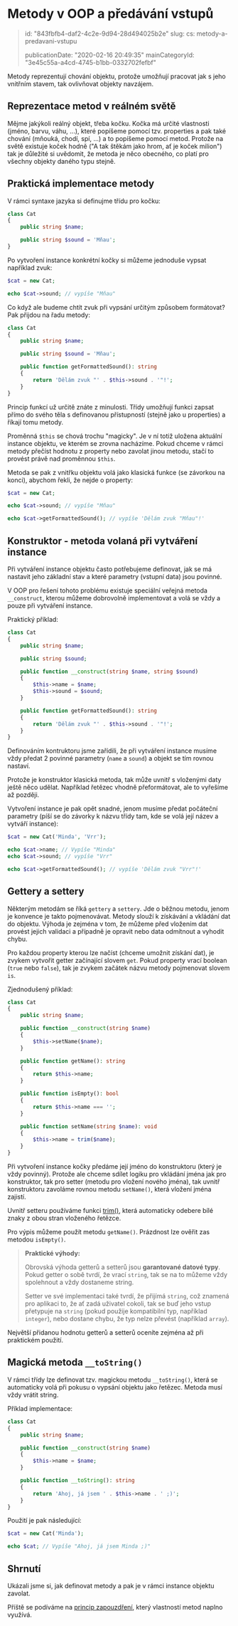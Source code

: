 Metody v OOP a předávání vstupů
===============================

> id: "843fbfb4-daf2-4c2e-9d94-28d494025b2e"
> slug:
> 	cs: metody-a-predavani-vstupu
> 
> publicationDate: "2020-02-16 20:49:35"
> mainCategoryId: "3e45c55a-a4cd-4745-b1bb-0332702fefbf"

Metody reprezentují chování objektu, protože umožňují pracovat jak s jeho vnitřním stavem, tak ovlivňovat objekty navzájem.

Reprezentace metod v reálném světě
----------------------------------

Mějme jakýkoli reálný objekt, třeba kočku. Kočka má určité vlastnosti (jméno, barvu, váhu, ...), které popíšeme pomocí tzv. properties a pak také chování (mňouká, chodí, spí, ...) a to popíšeme pomocí metod. Protože na světě existuje koček hodně ("A tak štěkám jako hrom, ať je koček milion") tak je důležité si uvědomit, že metoda je něco obecného, co platí pro všechny objekty daného typu stejně.

Praktická implementace metody
-----------------------------

V rámci syntaxe jazyka si definujme třídu pro kočku:

```php
class Cat
{
    public string $name;

    public string $sound = 'Mňau';
}
```

Po vytvoření instance konkrétní kočky si můžeme jednoduše vypsat například zvuk:

```php
$cat = new Cat;

echo $cat->sound; // vypíše "Mňau"
```

Co když ale budeme chtít zvuk při vypsání určitým způsobem formátovat? Pak přijdou na řadu metody:

```php
class Cat
{
    public string $name;

    public string $sound = 'Mňau';

    public function getFormattedSound(): string
    {
        return 'Dělám zvuk "' . $this->sound . '"!';
    }
}
```

Princip funkcí už určitě znáte z minulosti. Třídy umožňují funkci zapsat přímo do svého těla s definovanou přístupností (stejně jako u properties) a říkají tomu metody.

Proměnná `$this` se chová trochu "magicky". Je v ní totiž uložena aktuální instance objektu, ve kterém se zrovna nacházíme. Pokud chceme v rámci metody přečíst hodnotu z property nebo zavolat jinou metodu, stačí to provést právě nad proměnnou `$this`.

Metoda se pak z vnitřku objektu volá jako klasická funkce (se závorkou na konci), abychom řekli, že nejde o property:

```php
$cat = new Cat;

echo $cat->sound; // vypíše "Mňau"

echo $cat->getFormattedSound(); // vypíše 'Dělám zvuk "Mňau"!'
```

Konstruktor - metoda volaná při vytváření instance
--------------------------------------------------

Při vytváření instance objektu často potřebujeme definovat, jak se má nastavit jeho základní stav a které parametry (vstupní data) jsou povinné.

V OOP pro řešení tohoto problému existuje speciální veřejná metoda `__construct`, kterou můžeme dobrovolně implementovat a volá se vždy a pouze při vytváření instance.

Praktický příklad:

```php
class Cat
{
    public string $name;

    public string $sound;

    public function __construct(string $name, string $sound)
    {
        $this->name = $name;
        $this->sound = $sound;
    }

    public function getFormattedSound(): string
    {
        return 'Dělám zvuk "' . $this->sound . '"!';
    }
}
```

Definováním kontruktoru jsme zařídili, že při vytváření instance musíme vždy předat 2 povinné parametry (`name` a `sound`) a objekt se tím rovnou nastaví.

Protože je konstruktor klasická metoda, tak může uvnitř s vloženými daty ještě něco udělat. Například řetězec vhodně přeformátovat, ale to vyřešíme až později.

Vytvoření instance je pak opět snadné, jenom musíme předat počáteční parametry (píší se do závorky k názvu třídy tam, kde se volá její název a vytváří instance):

```php
$cat = new Cat('Minda', 'Vrr');

echo $cat->name; // Vypíše "Minda"
echo $cat->sound; // vypíše "Vrr"

echo $cat->getFormattedSound(); // vypíše 'Dělám zvuk "Vrr"!'
```

Gettery a settery
-----------------

Některým metodám se říká `gettery` a `settery`. Jde o běžnou metodu, jenom je konvence je takto pojmenovávat. Metody slouží k získávání a vkládání dat do objektu. Výhoda je zejména v tom, že můžeme před vložením dat provést jejich validaci a případně je opravit nebo data odmítnout a vyhodit chybu.

Pro každou property kterou lze načíst (chceme umožnit získání dat), je zvykem vytvořit getter začínající slovem `get`. Pokud property vrací boolean (`true` nebo `false`), tak je zvykem začátek názvu metody pojmenovat slovem `is`.

Zjednodušený příklad:

```php
class Cat
{
    public string $name;

    public function __construct(string $name)
    {
        $this->setName($name);
    }

    public function getName(): string
    {
        return $this->name;
    }

    public function isEmpty(): bool
    {
        return $this->name === '';
    }

    public function setName(string $name): void
    {
        $this->name = trim($name);
    }
}
```

Při vytvoření instance kočky předáme její jméno do konstruktoru (který je vždy povinný). Protože ale chceme sdílet logiku pro vkládání jména jak pro konstruktor, tak pro setter (metodu pro vložení nového jména), tak uvnitř konstruktoru zavoláme rovnou metodu `setName()`, která vložení jména zajistí.

Uvnitř setteru používáme funkci <a href="/funkce-trim">trim()</a>, která automaticky odebere bílé znaky z obou stran vloženého řetězce.

Pro výpis můžeme použít metodu `getName()`. Prázdnost lze ověřit zas metodou `isEmpty()`.

> **Praktické výhody:**
>
> Obrovská výhoda getterů a setterů jsou **garantované datové typy**. Pokud getter o sobě tvrdí, že vrací `string`, tak se na to můžeme vždy spolehnout a vždy dostaneme string.
>
> Setter ve své implementaci také tvrdí, že přijímá `string`, což znamená pro aplikaci to, že ať zadá uživatel cokoli, tak se buď jeho vstup přetypuje na `string` (pokud použije kompatibilní typ, například `integer`), nebo dostane chybu, že typ nelze převést (například `array`).

Největší přidanou hodnotu getterů a setterů oceníte zejména až při praktickém použití.

Magická metoda `__toString()`
-----------------------------

V rámci třídy lze definovat tzv. magickou metodu `__toString()`, která se automaticky volá při pokusu o vypsání objektu jako řetězec. Metoda musí vždy vrátit string.

Příklad implementace:

```php
class Cat
{
    public string $name;

    public function __construct(string $name)
    {
        $this->name = $name;
    }

    public function __toString(): string
    {
        return 'Ahoj, já jsem ' . $this->name . ' ;)';
    }
}
```

Použití je pak následující:

```php
$cat = new Cat('Minda');

echo $cat; // Vypíše "Ahoj, já jsem Minda ;)"
```

Shrnutí
-------

Ukázali jsme si, jak definovat metody a pak je v rámci instance objektu zavolat.

Příště se podíváme na <a href="/zapouzdreni">princip zapouzdření</a>, který vlastností metod naplno využívá.
